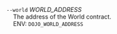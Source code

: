 `--world` _WORLD_ADDRESS_  
&nbsp;&nbsp;&nbsp;&nbsp;The address of the World contract.  
&nbsp;&nbsp;&nbsp;&nbsp;ENV: `DOJO_WORLD_ADDRESS`
